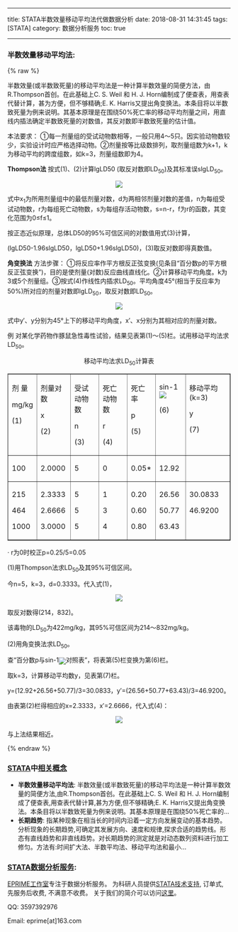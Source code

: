 
---
title: STATA半数效量移动平均法代做数据分析
date: 2018-08-31 14:31:45
tags: [STATA]
category: 数据分析服务
toc: true

---



<span></span>
<!-- more -->



### 半数效量移动平均法:

{% raw %}
<div class="p1">半数效量(或半数致死量)的移动平均法是一种计算半数效量的简便方法，由R.Thompson首创。在此基础上C. S. Weil 和 H. J. Horn编制成了便查表，用查表代替计算，甚为方便，但不够精确;E. K. Harris又提出角变换法。本条目将以半数致死量为例来说明。其基本原理是在围绕50%死亡率的移动平均剂量之间，用直线内插法确定半数致死量的对数值，其反对数即半数致死量的估计值。
<p>本法要求： ①每一剂量组的受试动物数相等，一般只用4～5只。因实验动物数较少，实验设计时应严格选择动物。②剂量按等比级数排列，取剂量组数为k+1，k为移动平均的跨度组数，如k=3，剂量组数即为4。
</p><p><strong>Thompson法</strong> 按式(1)、(2)计算lgLD50 (取反对数即LD<sub>50</sub>)及其标准误slgLD<sub>50</sub>。</p><p align="center"><img imgpath="/CRFDPIC/R200612059/R200612059.0205.7.png" align="absmiddle" src="/CRFDPIC/R200612059/R200612059.0205.7.gif"></p>
式中x<sub>1</sub>为所用剂量组中的最低剂量对数，d为两相邻剂量对数的差值，n为每组受试动物数，r为每组死亡动物数，s为每组存活动物数，s=n-r，f为r的函数，其变化范围为0≤f≤1。
<p>按正态近似原理，总体LD50的95%可信区间的对数值用式(3)计算，
</p><p>(lgLD50-1.96slgLD50，lgLD50+1.96slgLD50)，(3)取反对数即得真数值。
</p><p><strong>角变换法</strong> 方法步骤： ①将反应率作平方根反正弦变换(见条目“百分数p的平方根反正弦变换”)，目的是使剂量(对数)反应曲线直线化。②计算移动平均角度。k为3或5个剂量组。③按式(4)作线性内插求LD<sub>50</sub>。平均角度45°(相当于反应率为50%)所对应的剂量对数即lgLD<sub>50</sub>，取反对数即LD<sub>50</sub>。
</p><p></p><p align="center"><img imgpath="/CRFDPIC/R200612059/R200612059.0205.9.png" align="absmiddle" src="/CRFDPIC/R200612059/R200612059.0205.9.gif"></p>
式中y′、y分别为45°上下的移动平均角度，x′、x分别为其相对应的剂量对数。
<p>例 对某化学药物作豚鼠急性毒性试验，结果见表第(1)～(5)栏。试用移动平均法求LD<sub>50</sub>。
</p><p></p><p align="center">移动平均法求LD<sub>50</sub>计算表</p>
<p></p><p align="center"></p><div class="dtable"><table imgpath="/CRFDPIC/R200612059/R200612059.0205.12.png" class="viewtb" border="1"><tr valign="top"><td class="viewtd">
剂 量<br>
mg/kg<br>
(1)</td><td class="viewtd">
剂量对数<br>
x<br>
(2)</td><td class="viewtd">
受试动物数<br>
n<br>
(3)</td><td class="viewtd">
死亡动物数<br>
r<br>
(4)</td><td class="viewtd">
死亡率<br>
p<br>
(5)</td><td class="viewtd">
sin-1<img imgpath="" align="absmiddle" src="/CRFDPIC/R200612059/R200612059_R200612059.0205.12.17.5.bmp"><br>
(6)</td><td class="viewtd">
移动平均(k=3)<br>
y<br>
(7)</td></tr><tr valign="top"><td class="viewtd">
100</td><td class="viewtd">
2.0000</td><td class="viewtd">
5</td><td class="viewtd">
0</td><td class="viewtd">
0.05*</td><td class="viewtd">
12.92</td><td class="viewtd">　</td></tr><tr valign="top"><td class="viewtd">
215<br>
464<br>
1000</td><td class="viewtd">
2.3333<br>
2.6666<br>
3.0000</td><td class="viewtd">
5<br>
5<br>
5</td><td class="viewtd">
1<br>
3<br>
4</td><td class="viewtd">
0.20<br>
0.60<br>
0.80</td><td class="viewtd">
26.56<br>
50.77<br>
63.43</td><td class="viewtd">
30.0833<br>
46.9200</td></tr></table></div>
<p>· r为0时校正p=0.25/5=0.05
</p><p>(1)用Thompson法求LD<sub>50</sub>及其95%可信区间。
</p><p>今n=5，k=3，d=0.3333。代入式(1)，</p><p align="center"><img imgpath="/CRFDPIC/R200612059/R200612059.0206.0.png" align="absmiddle" src="/CRFDPIC/R200612059/R200612059.0206.0.gif"></p>
<p>取反对数得(214，832)。
</p><p>该毒物的LD<sub>50</sub>为422mg/kg，其95%可信区间为214～832mg/kg。
</p><p>(2)用角变换法求LD<sub>50</sub>。
</p><p>查“百分数p与sin-1<img imgpath="" align="absmiddle" src="/CRFDPIC/R200612059/R200612059.0206.5.12.bmp">对照表”，将表第(5)栏变换为第(6)栏。
</p><p>取k=3，计算移动平均数y，见表第(7)栏。
</p><p>y=(12.92+26.56+50.77)/3=30.0833，y′=(26.56+50.77+63.43)/3=46.9200。
</p><p>由表第(2)栏得相应的x=2.3333，x′=2.6666，代入式(4)：
</p><p></p><p align="center"><img imgpath="/CRFDPIC/R200612059/R200612059.0206.2.png" align="absmiddle" src="/CRFDPIC/R200612059/R200612059.0206.2.gif"></p>
<p>与上法结果相近。</p></div>
{% endraw %}



### [STATA](/tags/STATA/)中[相关概念](/categories/数据分析服务)

- **半数效量移动平均法**: 半数效量(或半数致死量)的移动平均法是一种计算半数效量的简便方法,由R.Thompson首创。在此基础上C. S. Weil 和 H. J. Horn编制成了便查表,用查表代替计算,甚为方便,但不够精确;E. K. Harris又提出角变换法。本条目将以半数致死量为例来说明。其基本原理是在围绕50%死亡率的...
- **长期趋势**: 指某种现象在相当长的时间内沿着一定方向发展变动的基本趋势。分析现象的长期趋势,可确定其发展方向、速度和规律,探求合适的趋势线。形态有直线趋势和非直线趋势。对长期趋势的测定就是对动态数列资料进行加工修匀。方法有:时间扩大法、半数平均法、移动平均法和最小...




### [STATA](/tags/STATA/)[数据分析服务](/categories/数据分析服务/):
[EPRIME工作室](http://eprime.cn/)专注于数据分析服务。
为科研人员提供[STATA技术支持](http://eprime.cn/2018/08/18/EPRIME工作室STATA代做服务详情/), 订单式, 先服务后收费, 不满意不收费。
关于我们的简介可以访问[这里](http://eprime.cn/2018/08/17/关于EPRIME工作室/)。

QQ: 3597392976

Email: eprime[at]163.com


